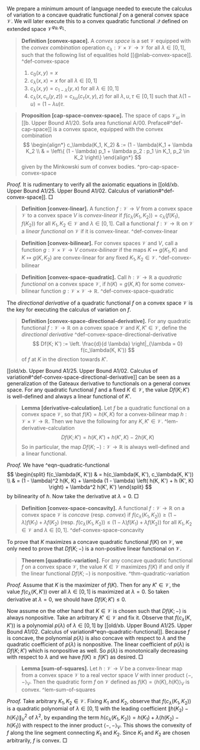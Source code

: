 We prepare a minimum amount of language needed to execute the calculus of variation to a concave quadratic functional $f$ on a general convex space $\mathcal{V}$. We will later execute this to a convex quadratic functional $\mathcal{Q}$ defined on extended space $\mathcal{V}^{\varphi_R, \varphi_L}$.

> __Definition [convex-space].__ A _convex space_ is a set $\mathcal{V}$ equipped with the _convex combination_ operation $c_\lambda : \mathcal{V} \times \mathcal{V} \to \mathcal{V}$ for all $\lambda \in [0, 1]$, such that the following list of equalities hold [[@nlab-convex-space]]. ^def-convex-space
> 
> 1. $c_0(x, y) = x$
> 2. $c_\lambda(x, x) = x$ for all $\lambda \in [0, 1]$
> 3. $c_\lambda (x, y) = c_{1 - \lambda}(y, x)$ for all $\lambda \in [0, 1]$
> 4. $c_\lambda(x, c_u(y, z)) = c_{\lambda u} (c_\tau(x, y), z)$ for all $\lambda, u, \tau \in [0, 1]$ such that $\lambda (1 - u) = (1 - \lambda u) \tau$.

> __Proposition [cap-space-convex-space].__ The space of caps $\mathcal{V}_\omega$ in [[b. Upper Bound A1/20. Sofa area functional A/00. Preface#^def-cap-space]] is a convex space, equipped with the convex combination
$$
\begin{align*}
c_\lambda(K_1, K_2) & := (1 - \lambda)K_1 + \lambda K_2 \\
& = \left\{ (1 - \lambda) p_1 + \lambda p_2 : p_1 \in K_1, p_2 \in K_2 \right\} 
\end{align*}
$$
> given by the Minkowski sum of convex bodies. ^pro-cap-space-convex-space

_Proof._ It is rudimentary to verify all the axiomatic equations in [[old/xb. Upper Bound A1/25. Upper Bound A1/02. Calculus of variation#^def-convex-space]]. □

> __Definition [convex-linear].__ A function $f : \mathcal{V} \to V$ from a convex space $\mathcal{V}$ to a convex space $V$ is _convex-linear_ if $f(c_\lambda(K_1, K_2)) = c_\lambda(f(K_1), f(K_2))$ for all $K_1, K_2 \in \mathcal{V}$ and $\lambda \in [0, 1]$. Call a functional $f : \mathcal{V} \to \mathbb{R}$ on $\mathcal{V}$ a _linear functional_ on $\mathcal{V}$ if it is convex-linear. ^def-convex-linear

> __Definition [convex-bilinear].__ For convex spaces $\mathcal{V}$ and $V$, call a function $g : \mathcal{V} \times \mathcal{V} \to V$ _convex-bilinear_ if the maps $K \mapsto g(K_1, K)$ and $K \mapsto g(K, K_2)$ are convex-linear for any fixed $K_1, K_2 \in \mathcal{V}$. ^def-convex-bilinear

> __Definition [convex-space-quadratic].__ Call $h : \mathcal{V} \to \mathbb{R}$ a _quadratic functional_ on a convex space $\mathcal{V}$, if $h(K) = g(K, K)$ for some convex-bilinear function $g : \mathcal{V} \times \mathcal{V} \to \mathbb{R}$. ^def-convex-space-quadratic

The _directional derivative_ of a quadratic functional $f$ on a convex space $\mathcal{V}$ is the key for executing the calculus of variation on $f$.

> __Definition [convex-space-directional-derivative].__ For any quadratic functional $f : \mathcal{V} \to \mathbb{R}$ on a convex space $\mathcal{V}$ and $K, K' \in \mathcal{V}$, define the _directional derivative_ ^def-convex-space-directional-derivative
$$
Df(K; K') := \left. \frac{d}{d \lambda} \right|_{\lambda = 0} f(c_\lambda(K, K'))
$$
> of $f$ at $K$ in the direction towards $K'$.

[[old/xb. Upper Bound A1/25. Upper Bound A1/02. Calculus of variation#^def-convex-space-directional-derivative]] can be seen as a generalization of the Gateaux derivative to functionals on a general convex space. For any quadratic functional $f$ and a fixed $K \in \mathcal{V}$, the value $Df(K; K')$ is well-defined and always a linear functional of $K'$.

> __Lemma [derivative-calculation].__ Let $f$ be a quadratic functional on a convex space $\mathcal{V}$, so that $f(K) = h(K, K)$ for a convex-bilinear map $h : \mathcal{V} \times \mathcal{V} \to \mathbb{R}$. Then we have the following for any $K, K' \in \mathcal{V}$. ^lem-derivative-calculation
$$
Df(K; K') = h(K, K') + h(K', K) - 2 h (K, K)
$$
> So in particular, the map $Df(K; -) : \mathcal{V} \to \mathbb{R}$ is always well-defined and a linear functional. 

_Proof._ We have ^eqn-quadratic-functional
$$
\begin{split}
f(c_\lambda(K, K')) & = h(c_\lambda(K, K'), c_\lambda(K, K')) \\
& = (1 - \lambda)^2 h(K, K) + \lambda (1 - \lambda) \left( h(K, K') + h (K', K) \right) + \lambda^2 h(K', K')
\end{split}
$$
by bilinearity of $h$. Now take the derivative at $\lambda = 0$. □

> __Definition [convex-space-concavity].__ A functional $f : \mathcal{V} \to \mathbb{R}$ on a convex space $\mathcal{V}$ is _concave_ (resp. _convex_) if $f(c_\lambda(K_1, K_2)) \geq (1 - \lambda) f(K_1) + \lambda f(K_2)$ (resp. $f(c_\lambda(K_1, K_2)) \leq (1 - \lambda) f(K_1) + \lambda f(K_2)$) for all $K_1, K_2 \in \mathcal{V}$ and $\lambda \in [0, 1]$. ^def-convex-space-concavity

To prove that $K$ maximizes a concave quadratic functional $f(K)$ on $\mathcal{V}$, we only need to prove that $Df(K; -)$ is a non-positive linear functional on $\mathcal{V}$. 

> __Theorem [quadratic-variation].__ For any concave quadratic functional $f$ on a convex space $\mathcal{V}$, the value $K \in \mathcal{V}$ maximizes $f(K)$ if and only if the linear functional $Df(K; -)$ is nonpositive. ^thm-quadratic-variation

_Proof._ Assume that $K$ is the maximizer of $f(K)$. Then for any $K' \in \mathcal{V}$, the value $f(c_\lambda(K, K'))$ over all $\lambda \in [0, 1]$ is maximized at $\lambda = 0$. So taken derivative at $\lambda = 0$, we should have $Df(K; K') \leq 0$.

Now assume on the other hand that $K \in \mathcal{V}$ is chosen such that $Df(K; -)$ is always nonpositive. Take an arbitrary $K' \in \mathcal{V}$ and fix it. Observe that $f(c_\lambda(K, K'))$ is a polynomial $p(\lambda)$ of $\lambda \in [0, 1]$ by [[old/xb. Upper Bound A1/25. Upper Bound A1/02. Calculus of variation#^eqn-quadratic-functional]]. Because $f$ is concave, the polynomial $p(\lambda)$ is also concave with respect to $\lambda$ and the quadratic coefficient of $p(\lambda)$ is nonpositive. The linear coefficient of $p(\lambda)$ is $Df(K; K')$ which is nonpositive as well. So $p(\lambda)$ is monotonically decreasing with respect to $\lambda$ and we have $f(K) \geq f(K')$ as desired. □

> __Lemma [sum-of-squares].__ Let $h : \mathcal{V} \to V$ be a convex-linear map from a convex space $\mathcal{V}$ to a real vector space $V$ with inner product $\left< -, - \right>_V$. Then the quadratic form $f$ on $\mathcal{V}$ defined as $f(K) = \left< h(K), h(K) \right>_V$ is convex. ^lem-sum-of-squares

_Proof._ Take arbitrary $K_1, K_2 \in \mathcal{V}$. Fixing $K_1$ and $K_2$, observe that $f(c_\lambda(K_1, K_2))$ is a quadratic polynomial of $\lambda \in [0, 1]$ with the leading coefficient $\left\lVert h(K_2) - h(K_1) \right\rVert_V^2$ of $\lambda^2$, by expanding the term $h(c_\lambda(K_1, K_2)) = h(K_1) + \lambda (h(K_2) - h(K_1))$ with respect to the inner product $\left< -, - \right>_V$. This shows the convexity of $f$ along the line segment connecting $K_1$ and $K_2$. Since $K_1$ and $K_2$ are chosen arbitrarily, $f$ is convex. □